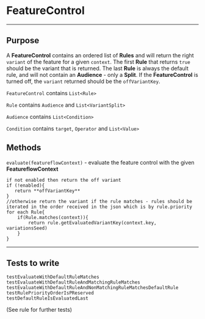 # FeatureControl

---

## Purpose
A **FeatureControl** contains an ordered list of **Rules** and will return the right `variant`
of the feature for a given `context`. 
The first **Rule** that returns `true` should be the variant that is returned.
The last **Rule** is always the default rule, and will not contain an **Audience** - only a **Split**. 
If the **FeatureControl** is turned off, the `variant` returned should be the `offVariantKey`.

`FeatureControl` contains `List<Rule>`
 
`Rule` contains `Audience` and `List<VariantSplit>`

`Audience` contains `List<Condition>`

`Condition` contains `target`, `Operator` and `List<Value>`

## Methods

`evaluate(featureflowContext)` - evaluate the feature control with the given **FeatureflowContext**
```
if not enabled then return the off variant
if (!enabled){
   return **offVariantKey**
}
//otherwise return the variant if the rule matches - rules should be iterated in the order received in the json which is by rule.priority
for each Rule{
    if(Rule.matches(context)){
        return rule.getEvaluatedVariantKey(context.key, variationsSeed)
    }
}
```  
---
## Tests to write
````
testEvaluateWithDefaultRuleMatches
testEvaluateWithDefaultRuleAndMatchingRuleMatches
testEvaluateWithDefaultRuleAndNonMatchingRuleMatchesDefaultRule
testRulePriorityOrderIsPReserved
testDefaultRuleIsEvaluatedLast
````
(See rule for further tests)
